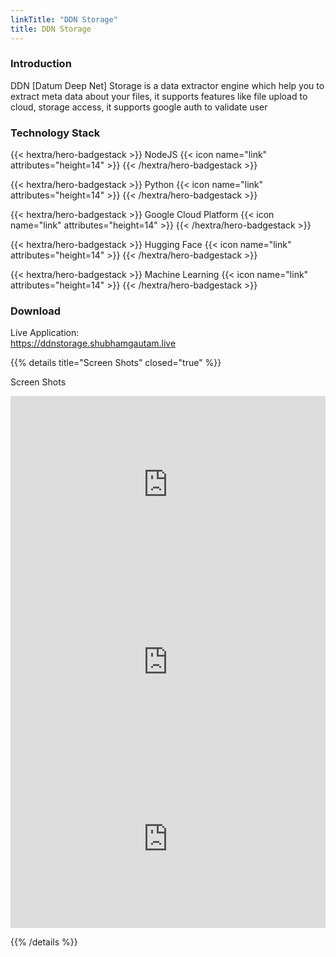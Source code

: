```yaml
---
linkTitle: "DDN Storage"
title: DDN Storage
---
```


### Introduction

DDN [Datum Deep Net] Storage is a data extractor engine which help you to extract meta data about your files, it supports features like file upload to cloud, storage access, it supports google auth to validate user

### Technology Stack

{{< hextra/hero-badgestack >}}
  <span>NodeJS</span>
  {{< icon name="link" attributes="height=14" >}}
{{< /hextra/hero-badgestack >}}

{{< hextra/hero-badgestack  >}}
  <span>Python</span>
  {{< icon name="link" attributes="height=14" >}}
{{< /hextra/hero-badgestack >}}

{{< hextra/hero-badgestack  >}}
  <span>Google Cloud Platform</span>
  {{< icon name="link" attributes="height=14" >}}
{{< /hextra/hero-badgestack >}}

{{< hextra/hero-badgestack  >}}
  <span>Hugging Face</span>
  {{< icon name="link" attributes="height=14" >}}
{{< /hextra/hero-badgestack >}}

{{< hextra/hero-badgestack  >}}
  <span>Machine Learning</span>
  {{< icon name="link" attributes="height=14" >}}
{{< /hextra/hero-badgestack >}}


### Download

Live Application:<br>
https://ddnstorage.shubhamgautam.live


{{% details title="Screen Shots" closed="true" %}}

Screen Shots

<div style="position: relative; padding-bottom: 56.25%; height: 0; overflow: hidden;">
  <iframe allow="accelerometer; autoplay; clipboard-write; encrypted-media; gyroscope; picture-in-picture; web-share" allowfullscreen="allowfullscreen" loading="eager" referrerpolicy="strict-origin-when-cross-origin" src="https://drive.google.com/file/d/1OH2us_TVhxkMtIsSzm4nQT8PDGzo0UCp/preview" style="position: absolute; top: 0; left: 0; width: 100%; height: 100%; border:0;" title="Home Page"
  ></iframe>
</div>

<div style="position: relative; padding-bottom: 56.25%; height: 0; overflow: hidden;">
  <iframe allow="accelerometer; autoplay; clipboard-write; encrypted-media; gyroscope; picture-in-picture; web-share" allowfullscreen="allowfullscreen" loading="eager" referrerpolicy="strict-origin-when-cross-origin" src="https://drive.google.com/file/d/1EF_hW2ew6Y7Q802tFP0a1PxJqkj44_JL/preview" style="position: absolute; top: 0; left: 0; width: 100%; height: 100%; border:0;" title="Home Page"
  ></iframe>
</div>

<div style="position: relative; padding-bottom: 56.25%; height: 0; overflow: hidden;">
  <iframe allow="accelerometer; autoplay; clipboard-write; encrypted-media; gyroscope; picture-in-picture; web-share" allowfullscreen="allowfullscreen" loading="eager" referrerpolicy="strict-origin-when-cross-origin" src="https://drive.google.com/file/d/1isrud6-tG-af9WqE2_4zBzZ9u326hGeK/preview" style="position: absolute; top: 0; left: 0; width: 100%; height: 100%; border:0;" title="Home Page"
  ></iframe>
</div>

{{% /details %}}